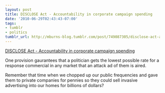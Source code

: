 ```yaml
---
layout: post
title: DISCLOSE Act - Accountability in corporate campaign spending
date: '2010-06-29T02:43:43-07:00'
tags:
- tumblr
- politics
tumblr_url: http://mburns-blog.tumblr.com/post/749087305/disclose-act-accountability-in-corporate
---
```

<a href="http://wyden.senate.gov/newsroom/press/release/?id=3b3b1e9f-2d62-4cf4-b719-89e5eb3b7514">DISCLOSE Act - Accountability in corporate campaign spending</a>

One provision gaurantees that a politician gets the lowest possible rate for a response commercial in any market that an attack ad of them is aired.

Remember that time when we chopped up our public frequencies and gave them to private companies for pennies so they could sell invasive advertising into our homes for billions of dollars? 

